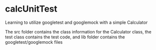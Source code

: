 # calcUnitTest
Learning to utilize googletest and googlemock with a simple Calculator 

The src folder contains the class information for the Calculator class, the test class contains the test code, and lib folder contains the googletest/googlemock files
